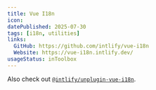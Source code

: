 ```yaml
---
title: Vue I18n
icon:
datePublished: 2025-07-30
tags: [i18n, utilities]
links:
  GitHub: https://github.com/intlify/vue-i18n
  Website: https://vue-i18n.intlify.dev/
usageStatus: inToolbox
---
```


Also check out [`@intlify/unplugin-vue-i18n`](https://github.com/intlify/bundle-tools/tree/main/packages/unplugin-vue-i18n).
